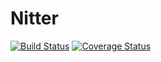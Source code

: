 Nitter
======
[![Build Status](https://travis-ci.org/YoloDev/nitter.svg?branch=master)](https://travis-ci.org/YoloDev/nitter)
[![Coverage Status](https://coveralls.io/repos/YoloDev/nitter/badge.svg?branch=master)](https://coveralls.io/r/YoloDev/nitter)